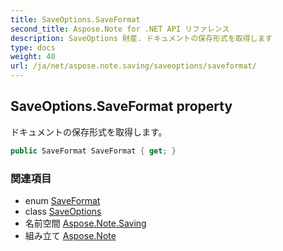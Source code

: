 ```yaml
---
title: SaveOptions.SaveFormat
second_title: Aspose.Note for .NET API リファレンス
description: SaveOptions 財産. ドキュメントの保存形式を取得します
type: docs
weight: 40
url: /ja/net/aspose.note.saving/saveoptions/saveformat/
---
```

## SaveOptions.SaveFormat property

ドキュメントの保存形式を取得します。

```csharp
public SaveFormat SaveFormat { get; }
```

### 関連項目

* enum [SaveFormat](../../../aspose.note/saveformat/)
* class [SaveOptions](../)
* 名前空間 [Aspose.Note.Saving](../../saveoptions/)
* 組み立て [Aspose.Note](../../../)


